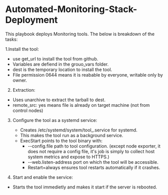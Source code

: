 # Automated-Monitoring-Stack-Deployment
This playbook deploys Monitoring tools.
The below is breakdown of the tasks:

1.Install the tool:
  - use get_url to install the tool from github.
  - Variables are defiend in the grouo_vars folder.
  - dest is the temporary location to install the tool.
  - File permission 0644 means it is reabable by everyone, writable only by owner.

2. Extraction:
  - Uses unarchive to extract the tarball to dest.
  - remote_src: yes means file is already on target machine (not from control nodes)

3. Configure the tool as a systemd service:
   - Creates /etc/systemd/system/tool_.service for systemd.
   - This makes the tool run as a background service.
   - ExecStart points to the tool binary with:
       - --config.file path to tool configuration. (except node exporter, it does not require a config file, it's job is simply to collect host system metrics and expose to HTTPS.)
       - --web.listen-address port on which the tool will be accessible.
       - Restart=always ensures tool restarts automatically if it crashes.

4. Start and enable the service:
  - Starts the tool immedietly and makes it start if the server is rebooted.
